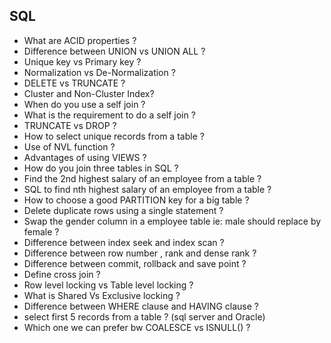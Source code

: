 ## SQL

- What are ACID properties ?
- Difference between UNION vs UNION ALL ?
- Unique key vs Primary key ?
- Normalization vs De-Normalization ?
- DELETE vs TRUNCATE ?
- Cluster and Non-Cluster Index?
- When do you use a self join ?
- What is the requirement to do a self join ?
- TRUNCATE vs DROP ?
- How to select unique records from a table ?
- Use of NVL function ?
- Advantages of using VIEWS ?
- How do you join three tables in SQL ?
- Find the 2nd highest salary of an employee from a table ?
- SQL to find nth highest salary of an employee from a table ?
- How to choose a good PARTITION key for a big table ?
- Delete duplicate rows using a single statement ?
- Swap the gender column in a employee table ie: male should replace by female ?
- Difference between index seek and index scan ?
- Difference between row number , rank and dense rank ?
- Difference between commit, rollback and save point ?
- Define cross join ?
- Row level locking vs Table level locking ?
- What is Shared Vs Exclusive locking ?
- Difference between WHERE clause and HAVING clause ?
- select first 5 records from a table ? (sql server and Oracle)
- Which one we can prefer bw COALESCE vs ISNULL() ? 
